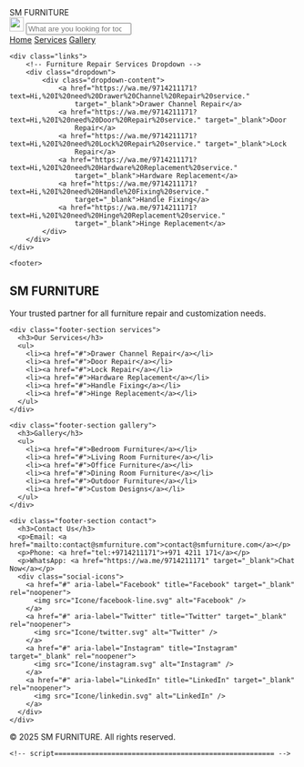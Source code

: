 <!DOCTYPE html>
<html lang="en">

<head>
    <meta charset="UTF-8">
    <meta name="viewport" content="width=device-width, initial-scale=1.0">
    <title>Document</title>
    <link rel="stylesheet" href="web.css">
</head>

<body>
    <nav>
        <div class="logo">
            <span class="l">SM FURNITURE</span>
        </div>
        <div class="serch">
            <img src="icones/search.svg" width="25px" alt="">
            <input maxlength="40" placeholder="What are you looking for today..." type="search">
        </div>
        <div class="nav-links">
            <a href="index.html" class="home">Home</a>
            <a href="services.html">Services</a>
            <a href="gallery.html">Gallery</a>
        </div>
    </nav>

    <div class="links">
        <!-- Furniture Repair Services Dropdown -->
        <div class="dropdown">
            <div class="dropdown-content">
                <a href="https://wa.me/9714211171?text=Hi,%20I%20need%20Drawer%20Channel%20Repair%20service."
                    target="_blank">Drawer Channel Repair</a>
                <a href="https://wa.me/9714211171?text=Hi,%20I%20need%20Door%20Repair%20service." target="_blank">Door
                    Repair</a>
                <a href="https://wa.me/9714211171?text=Hi,%20I%20need%20Lock%20Repair%20service." target="_blank">Lock
                    Repair</a>
                <a href="https://wa.me/9714211171?text=Hi,%20I%20need%20Hardware%20Replacement%20service."
                    target="_blank">Hardware Replacement</a>
                <a href="https://wa.me/9714211171?text=Hi,%20I%20need%20Handle%20Fixing%20service."
                    target="_blank">Handle Fixing</a>
                <a href="https://wa.me/9714211171?text=Hi,%20I%20need%20Hinge%20Replacement%20service."
                    target="_blank">Hinge Replacement</a>
            </div>
        </div>
    </div>

    <footer>
  <div class="footer-container">
    <div class="footer-section about">
      <h2>SM FURNITURE</h2>
      <p>Your trusted partner for all furniture repair and customization needs.</p>
    </div>

    <div class="footer-section services">
      <h3>Our Services</h3>
      <ul>
        <li><a href="#">Drawer Channel Repair</a></li>
        <li><a href="#">Door Repair</a></li>
        <li><a href="#">Lock Repair</a></li>
        <li><a href="#">Hardware Replacement</a></li>
        <li><a href="#">Handle Fixing</a></li>
        <li><a href="#">Hinge Replacement</a></li>
      </ul>
    </div>

    <div class="footer-section gallery">
      <h3>Gallery</h3>
      <ul>
        <li><a href="#">Bedroom Furniture</a></li>
        <li><a href="#">Living Room Furniture</a></li>
        <li><a href="#">Office Furniture</a></li>
        <li><a href="#">Dining Room Furniture</a></li>
        <li><a href="#">Outdoor Furniture</a></li>
        <li><a href="#">Custom Designs</a></li>
      </ul>
    </div>

    <div class="footer-section contact">
      <h3>Contact Us</h3>
      <p>Email: <a href="mailto:contact@smfurniture.com">contact@smfurniture.com</a></p>
      <p>Phone: <a href="tel:+9714211171">+971 4211 171</a></p>
      <p>WhatsApp: <a href="https://wa.me/9714211171" target="_blank">Chat Now</a></p>
      <div class="social-icons">
        <a href="#" aria-label="Facebook" title="Facebook" target="_blank" rel="noopener">
          <img src="Icone/facebook-line.svg" alt="Facebook" />
        </a>
        <a href="#" aria-label="Twitter" title="Twitter" target="_blank" rel="noopener">
          <img src="Icone/twitter.svg" alt="Twitter" />
        </a>
        <a href="#" aria-label="Instagram" title="Instagram" target="_blank" rel="noopener">
          <img src="Icone/instagram.svg" alt="Instagram" />
        </a>
        <a href="#" aria-label="LinkedIn" title="LinkedIn" target="_blank" rel="noopener">
          <img src="Icone/linkedin.svg" alt="LinkedIn" />
        </a>
      </div>
    </div>
  </div>

  <div class="footer-bottom">
    <p>© 2025 SM FURNITURE. All rights reserved.</p>
  </div>
</footer>



    <!-- script====================================================== -->

</body>

</html>
